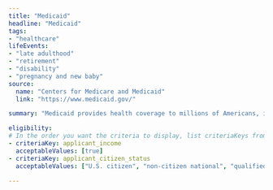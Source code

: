```yaml
---
title: "Medicaid"
headline: "Medicaid"
tags: 
- "healthcare"
lifeEvents: 
- "late adulthood"
- "retirement"
- "disability"
- "pregnancy and new baby"
source:
  name: "Centers for Medicare and Medicaid"
  link: "https://www.medicaid.gov/"

summary: "Medicaid provides health coverage to millions of Americans, including eligible low-income adults, children, pregnant women, elderly adults and people with disabilities. Medicaid is administered by states, according to federal requirements. "

eligibility:
# In the order you want the criteria to display, list criteriaKeys from the csv here, each followed by a comma-separated list of which values indicate eligibility for that criteria. Wrap individual values in quotes if they have inner commas.
- criteriaKey: applicant_income
  acceptableValues: [true]
- criteriaKey: applicant_citizen_status
  acceptableValues: ["U.S. citizen", "non-citizen national", "qualified alien"]

---
```

